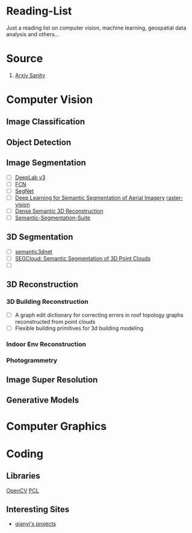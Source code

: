 # Reading-List
Just a reading list on computer vision, machine learning, geospatial data analysis and others...

# Source
1. [Arxiv Sanity](http://www.arxiv-sanity.com/)

# Computer Vision

## Image Classification

## Object Detection

## Image Segmentation
- [ ] [DeepLab v3](https://arxiv.org/pdf/1802.02611.pdf)
- [ ] [FCN]()
- [ ] [SegNet]()
- [ ] [Deep Learning for Semantic Segmentation of Aerial Imagery](https://www.azavea.com/blog/2017/05/30/deep-learning-on-aerial-imagery/)
      [raster-vision](https://github.com/azavea/raster-vision)
- [ ] [Dense Semantic 3D Reconstruction](https://ieeexplore.ieee.org/document/7575643/)
- [ ] [Semantic-Segmentation-Suite](https://github.com/GeorgeSeif/Semantic-Segmentation-Suite)

## 3D Segmentation
- [ ] [semantic3dnet](https://github.com/nsavinov/semantic3dnet)
- [ ] [SEGCloud: Semantic Segmentation of 3D Point Clouds](http://segcloud.stanford.edu/)
- [ ] []()

## 3D Reconstruction
### 3D Building Reconstruction
- [ ] A graph edit dictionary for correcting errors in roof topology graphs reconstructed from point clouds
- [ ] Flexible building primitives for 3d building modeling
### Indoor Env Reconstruction
### Photogrammetry

## Image Super Resolution


## Generative Models


# Computer Graphics



# Coding

## Libraries
[OpenCV]()
[PCL]()
[]()
[]()

## Interesting Sites
* [qianyi's projects](http://qianyi.info/project.html)


